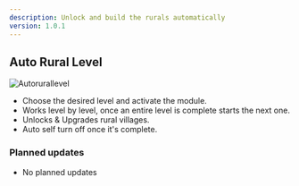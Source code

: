 ```yaml
---
description: Unlock and build the rurals automatically
version: 1.0.1
---
```


## Auto Rural Level

![Autorurallevel](./images/autorurallevel.png 'autorurallevel')

-   Choose the desired level and activate the module.
-   Works level by level, once an entire level is complete starts the next one.
-   Unlocks & Upgrades rural villages.
-   Auto self turn off once it's complete.

### Planned updates

-   No planned updates
